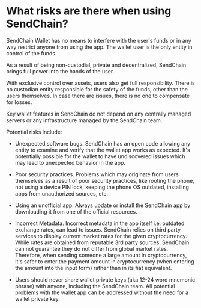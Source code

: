 # What risks are there when using SendChain?

SendChain Wallet has no means to interfere with the user's funds or in any way restrict anyone from using the app. The wallet user is the only entity in control of the funds.

As a result of being non-custodial, private and decentralized, SendChain brings full power into the hands of the user.

With exclusive control over assets, users also get full responsibility. There is no custodian entity responsible for the safety of the funds, other than the users themselves. In case there are issues, there is no one to compensate for losses.

Key wallet features in SendChain do not depend on any centrally managed servers or any infrastructure managed by the SendChain team.

Potential risks include:

- Unexpected software bugs. SendChain has an open code allowing any entity to examine and verify that the wallet app works as expected. It's potentially possible for the wallet to have undiscovered issues which may lead to unexpected behavior in the app.

- Poor security practices. Problems which may originate from users themselves as a result of poor security practices, like rooting the phone, not using a device PIN lock, keeping the phone OS outdated, installing apps from unauthorized sources, etc.

- Using an unofficial app. Always update or install the SendChain app by downloading it from one of the official resources.

- Incorrect Metadata. Incorrect metadata in the app itself i.e. outdated exchange rates, can lead to issues. SendChain relies on third party services to display current market rates for the given cryptocurrency. While rates are obtained from reputable 3rd party sources, SendChain can not guarantee they do not differ from global market rates. Therefore, when sending someone a large amount in cryptocurrency, it's safer to enter the payment amount in cryptocurrency (when entering the amount into the input form) rather than in its fiat equivalent.

- Users should never share wallet private keys (aka 12-24 word mnemonic phrase) with anyone, including the SendChain team. All potential problems with the wallet app can be addressed without the need for a wallet private key.
